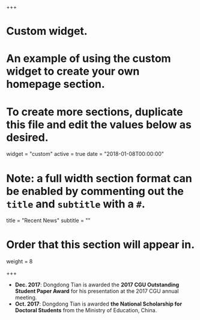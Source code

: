 +++
# Custom widget.
# An example of using the custom widget to create your own homepage section.
# To create more sections, duplicate this file and edit the values below as desired.
widget = "custom"
active = true
date = "2018-01-08T00:00:00"

# Note: a full width section format can be enabled by commenting out the `title` and `subtitle` with a `#`.
title = "Recent News"
subtitle = ""

# Order that this section will appear in.
weight = 8

+++

- **Dec. 2017**: Dongdong Tian is awarded the **2017 CGU Outstanding Student Paper Award** for his presentation at the 2017 CGU annual meeting.
- **Oct. 2017**: Dongdong Tian is awarded **the National Scholarship for Doctoral Students** from the Ministry of Education, China.
